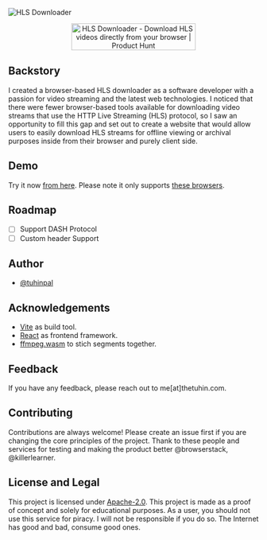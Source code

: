 ![HLS Downloader](https://user-images.githubusercontent.com/51857187/208284362-fd90784e-2786-4505-bb75-7475a2ab1f63.png)

<p align="center">
  <a href="https://www.producthunt.com/posts/hls-downloader-1?utm_source=badge-featured&utm_medium=badge&utm_souce=badge-hls&#0045;downloader&#0045;1" target="_blank">
    <img src="https://api.producthunt.com/widgets/embed-image/v1/featured.svg?post_id=371608&theme=dark" alt="HLS&#0032;Downloader - Download&#0032;HLS&#0032;videos&#0032;directly&#0032;from&#0032;your&#0032;browser | Product Hunt" style="width: 250px; height: 54px;" width="250" height="54" />
  </a>
</p>

## Backstory

I created a browser-based HLS downloader as a software developer with a passion for video streaming and the latest web technologies. I noticed that there were fewer browser-based tools available for downloading video streams that use the HTTP Live Streaming (HLS) protocol, so I saw an opportunity to fill this gap and set out to create a website that would allow users to easily download HLS streams for offline viewing or archival purposes inside from their browser and purely client side.

## Demo

Try it now [from here](https://hlsdownloader.thetuhin.com/). Please note it only supports [these browsers](https://caniuse.com/sharedarraybuffer).

## Roadmap

- [ ] Support DASH Protocol
- [ ] Custom header Support

## Author

- [@tuhinpal](https://www.github.com/tuhinpal)

## Acknowledgements

- [Vite](https://vitejs.dev/) as build tool.
- [React](https://reactjs.org/) as frontend framework.
- [ffmpeg.wasm](https://github.com/ffmpegwasm/ffmpeg.wasm) to stich segments together.

## Feedback

If you have any feedback, please reach out to me[at]thetuhin.com.

## Contributing

Contributions are always welcome! Please create an issue first if you are changing the core principles of the project. Thank to these people and services for testing and making the product better @browserstack, @killerlearner.

## License and Legal

This project is licensed under [Apache-2.0](https://github.com/tuhinpal/hls-downloader/blob/master/LICENSE). This project is made as a proof of concept and solely for educational purposes. As a user, you should not use this service for piracy. I will not be responsible if you do so. The Internet has good and bad, consume good ones.
